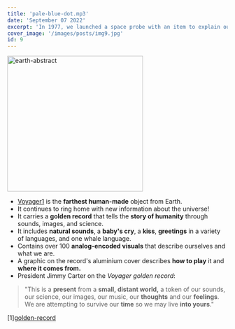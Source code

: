 ```yaml
---
title: 'pale-blue-dot.mp3'
date: 'September 07 2022'
excerpt: 'In 1977, we launched a space probe with an item to explain our worlds to extraterrestrials.'
cover_image: '/images/posts/img9.jpg'
id: 9
---
```


<img src='/images/posts/img9.jpg' width='310' alt='earth-abstract' />

- [Voyager1](https://en.wikipedia.org/wiki/Voyager_1) is the **farthest human-made** object from Earth.
- It continues to ring home with new information about the universe!
- It carries a **golden record** that tells the **story of humanity** through sounds, images, and science.
- It includes **natural sounds**, a **baby's cry**, a **kiss**, **greetings** in a variety of languages, and one whale language.
- Contains over 100 **analog-encoded visuals** that describe ourselves and what we are.
- A graphic on the record's aluminium cover describes **how to play** it and **where it comes from.**
- President Jimmy Carter on the _Voyager golden record_:

> "This is a **present** from a **small, distant world,** a token of our sounds, our science, our images, our music, our **thoughts** and our **feelings**. We are attempting to survive our **time** so we may live **into yours**."

[1][golden-record](https://voyager.jpl.nasa.gov/golden-record/)
